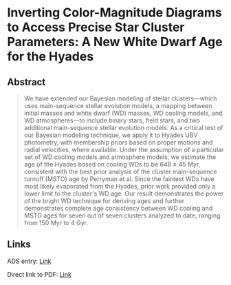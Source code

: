 # Inverting Color-Magnitude Diagrams to Access Precise Star Cluster Parameters: A New White Dwarf Age for the Hyades


## Abstract

> We have extended our Bayesian modeling of stellar clusters—which uses main-sequence stellar evolution models, a mapping between initial masses and white dwarf (WD) masses, WD cooling models, and WD atmospheres—to include binary stars, field stars, and two additional main-sequence stellar evolution models. As a critical test of our Bayesian modeling technique, we apply it to Hyades UBV photometry, with membership priors based on proper motions and radial velocities, where available. Under the assumption of a particular set of WD cooling models and atmosphere models, we estimate the age of the Hyades based on cooling WDs to be 648 ± 45 Myr, consistent with the best prior analysis of the cluster main-sequence turnoff (MSTO) age by Perryman et al. Since the faintest WDs have most likely evaporated from the Hyades, prior work provided only a lower limit to the cluster's WD age. Our result demonstrates the power of the bright WD technique for deriving ages and further demonstrates complete age consistency between WD cooling and MSTO ages for seven out of seven clusters analyzed to date, ranging from 150 Myr to 4 Gyr.


## Links

ADS entry: [Link](https://ui.adsabs.harvard.edu//#abs/2009ApJ...696...12D/abstract)

Direct link to PDF: [Link](https://iopscience.iop.org/article/10.1088/0004-637X/696/1/12/pdf)